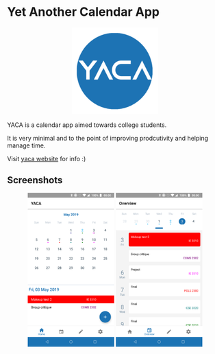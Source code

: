 # Yet Another Calendar App

<p align="center">
  <img width="40%" height="40%" src="assets/images/logo_large.png">
</p>

YACA is a calendar app aimed towards college students.

It is very minimal and to the point of improving prodcutivity and helping manage time.

Visit [yaca website](https://ameyrk.me/yaca/) for info :)

## Screenshots
<p align="center">
  <img width="40%" height="40%" src="docs/images/screenshots/screenshot_0.png">
  <img width="40%" height="40%" src="docs/images/screenshots/screenshot_1.png">
</p>